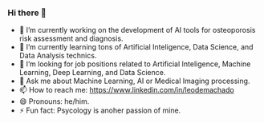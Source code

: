 ### Hi there 👋

- 🔭 I’m currently working on the development of AI tools for osteoporosis risk assessment and diagnosis. 
- 🌱 I’m currently learning tons of Artificial Inteligence, Data Science, and Data Analysis technics.
- 👯 I’m looking for job positions related to Artificial Inteligence, Machine Learning, Deep Learning, and Data Science.
- 💬 Ask me about Machine Learning, AI or Medical Imaging processing.
- 📫 How to reach me: https://www.linkedin.com/in/leodemachado
- 😄 Pronouns: he/him.
- ⚡ Fun fact: Psycology is anoher passion of mine.
